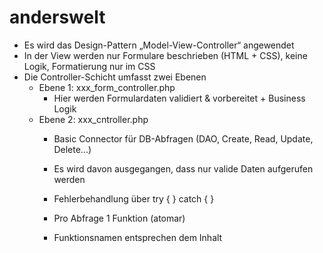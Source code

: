 # anderswelt

- Es wird das Design-Pattern „Model-View-Controller“ angewendet
- In der View werden nur Formulare beschrieben (HTML + CSS), keine Logik, Formatierung nur im CSS
- Die Controller-Schicht umfasst zwei Ebenen
	- Ebene 1: xxx_form_controller.php
		- Hier werden Formulardaten validiert & vorbereitet + Business Logik
	- Ebene 2: xxx_cntroller.php
		- Basic Connector für DB-Abfragen (DAO, Create, Read, Update, Delete...)
		- Es wird davon ausgegangen, dass nur valide Daten aufgerufen werden
		- Fehlerbehandlung über try { } catch { }
		- Pro Abfrage 1 Funktion (atomar)

		- Funktionsnamen entsprechen dem Inhalt
